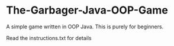 # The-Garbager-Java-OOP-Game
A simple game written in OOP Java. This is purely for beginners.

Read the instructions.txt for details

